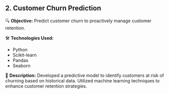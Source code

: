 ## 2. Customer Churn Prediction

🔍 **Objective:** Predict customer churn to proactively manage customer retention.

🛠 **Technologies Used:**
- Python
- Scikit-learn
- Pandas
- Seaborn

📝 **Description:**
Developed a predictive model to identify customers at risk of churning based on historical data. Utilized machine learning techniques to enhance customer retention strategies.
